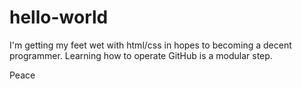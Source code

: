 # hello-world

I'm getting my feet wet with html/css in hopes to becoming a decent programmer. 
Learning how to operate GitHub is a modular step. 

Peace
